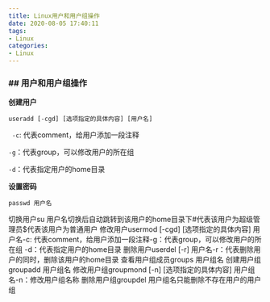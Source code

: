 ```yaml
---
title: Linux用户和用户组操作
date: 2020-08-05 17:40:11
tags:
- Linux
categories:
- Linux
---
```


### ## 用户和用户组操作
**创建用户**

```shell
useradd [-cgd] [选项指定的具体内容] [用户名]
```

` -c`: 代表comment，给用户添加一段注释

`-g`：代表group，可以修改用户的所在组 

`-d`：代表指定用户的home目录

**设置密码** 

```shell
passwd 用户名
```

切换用户su 用户名切换后自动跳转到该用户的home目录下#代表该用户为超级管理员$代表该用户为普通用户
修改用户usermod [-cgd] [选项指定的具体内容] 用户名-c: 代表comment，给用户添加一段注释-g：代表group，可以修改用户的所在组 -d：代表指定用户的home目录
删除用户userdel [-r] 用户名-r：代表删除用户的同时，删除该用户的home目录
查看用户组成员groups 用户组名
创建用户组groupadd 用户组名
修改用户组groupmond [-n] [选项指定的具体内容] 用户组名-n：修改用户组名称
删除用户组groupdel 用户组名只能删除不存在用户的用户组